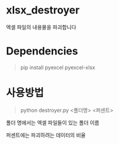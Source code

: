 # xlsx_destroyer
엑셀 파일의 내용물을 파괴합니다

# Dependencies
> pip install pyexcel pyexcel-xlsx

# 사용방법
> python destroyer.py <폴더명> <퍼센트>

폴더 명에서는 엑셀 파일들이 있는 폴더 이름

퍼센트에는 파괴하려는 데이터의 비율